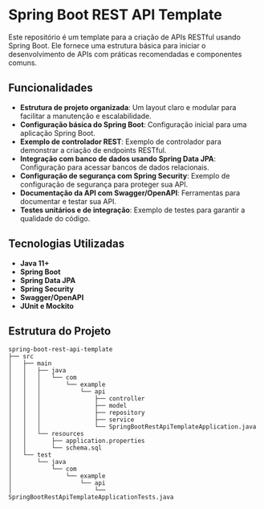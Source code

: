 # Spring Boot REST API Template

Este repositório é um template para a criação de APIs RESTful usando Spring Boot. Ele fornece uma estrutura básica para iniciar o desenvolvimento de APIs com práticas recomendadas e componentes comuns.

## Funcionalidades

- **Estrutura de projeto organizada**: Um layout claro e modular para facilitar a manutenção e escalabilidade.
- **Configuração básica do Spring Boot**: Configuração inicial para uma aplicação Spring Boot.
- **Exemplo de controlador REST**: Exemplo de controlador para demonstrar a criação de endpoints RESTful.
- **Integração com banco de dados usando Spring Data JPA**: Configuração para acessar bancos de dados relacionais.
- **Configuração de segurança com Spring Security**: Exemplo de configuração de segurança para proteger sua API.
- **Documentação da API com Swagger/OpenAPI**: Ferramentas para documentar e testar sua API.
- **Testes unitários e de integração**: Exemplo de testes para garantir a qualidade do código.

## Tecnologias Utilizadas

- **Java 11+**
- **Spring Boot**
- **Spring Data JPA**
- **Spring Security**
- **Swagger/OpenAPI**
- **JUnit e Mockito**

## Estrutura do Projeto

```plaintext
spring-boot-rest-api-template
├── src
│   ├── main
│   │   ├── java
│   │   │   └── com
│   │   │       └── example
│   │   │           └── api
│   │   │               ├── controller
│   │   │               ├── model
│   │   │               ├── repository
│   │   │               ├── service
│   │   │               └── SpringBootRestApiTemplateApplication.java
│   │   └── resources
│   │       ├── application.properties
│   │       └── schema.sql
│   └── test
│       └── java
│           └── com
│               └── example
│                   └── api
│                       └── SpringBootRestApiTemplateApplicationTests.java
